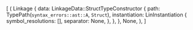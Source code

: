 [
    (
        Linkage {
            data: LinkageData::StructTypeConstructor {
                path: TypePath(`syntax_errors::ast::A`, `Struct`),
                instantiation: LinInstantiation {
                    symbol_resolutions: [],
                    separator: None,
                },
            },
        },
        None,
    ),
]